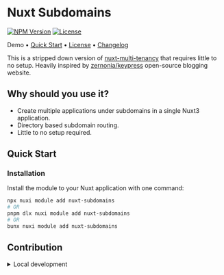 # Nuxt Subdomains

<!-- [![npm version][npm-version-src]][npm-version-href] -->
<!-- [![npm downloads][npm-downloads-src]][npm-downloads-href] -->

[![NPM Version][npm-version-src]][npm-version-href]
[![License][license-src]][license-href]

Demo &bull; [Quick Start](#quick-start) &bull; [License](/LICENSE) &bull; [Changelog](/CHANGELOG.md)

This is a stripped down version of [nuxt-multi-tenancy](https://github.com/hieuhani/nuxt-multitenancy) that requires little to no setup. Heavily inspired by [zernonia/keypress](https://github.com/zernonia/keypress) open-source blogging website.

## Why should you use it?

- Create multiple applications under subdomains in a single Nuxt3 application.
- Directory based subdomain routing.
- Little to no setup required.

## Quick Start

### Installation

Install the module to your Nuxt application with one command:

```bash
npx nuxi module add nuxt-subdomains
# OR
pnpm dlx nuxi module add nuxt-subdomains
# OR
bunx nuxi module add nuxt-subdomains
```

## Contribution

<details>
  <summary>Local development</summary>
  
  ```bash
  # Install dependencies
  bun i
  
  # Generate type stubs
  bun run dev:prepare
  
  # Develop with the playground
  bun run dev
  
  # Build the playground
  bun run dev:build
  ```
</details>

<!-- Badges -->

[npm-version-src]: https://img.shields.io/npm/v/nuxt-subdomains
[npm-version-href]: https://npmjs.com/package/nuxt-subdomains
[license-src]: https://img.shields.io/github/license/cybercoder-naj/nuxt-subdomains
[license-href]: https://npmjs.com/package/my-module

